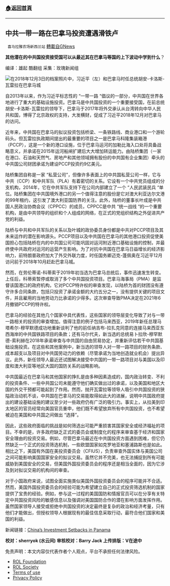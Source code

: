 ###  [:house:返回首頁](https://github.com/ourhimalayas/txt)
---


## 中共一带一路在巴拿马投资遭遇滑铁卢
` 喜马拉雅农场新西兰站` [轉載自GNews](https://gnews.org/zh-hans/2079600/)

**其他潜在的中共国投资接受国可以从最近其在巴拿马等国的上下波动中学到什么**？

编译：雄起
酷翻组
采集：玫瑰新闻组

![](https://assets.gnews.org/wp-content/uploads/2022/02/2285.jpg)在2018年12月3日的档案照片中，习近平（左）和巴拿马时任总统胡安-卡洛斯-瓦雷拉在巴拿马城

自2013年以来，作为习近平标志性的 “一带一路 “倡议的一部分，中共国在世界各地进行了重大的基础设施投资。巴拿马是中共国投资的一个重要接受国，在前总统胡安-卡洛斯-瓦雷拉的领导下，巴拿马于2017年将外交承认从台湾转向中华人民共和国，博得了北京政权的支持，大发横财，促成了习近平2018年12月对巴拿马的访问。

近年来，中共国在巴拿马的拟议投资包括桥梁、一条铁路线、商业港口和一个游轮码头。但瓦雷拉执政期间提出的最重要的项目之一是巴拿马科隆集装箱港（PCCP），这是一个新的港口设施，位于巴拿马运河的加勒比海入口处将具备战略意义，并承诺在2015年运河船闸扩建后大大增加转运能力。由陆桥集团（一家在港口、石油和天然气、房地产和其他领域拥有股份的中共国有企业集团）牵头的中共国公司财团承诺为建设PCCP投资约9亿美元。

陆桥集团自称是一家 “私营公司”，但像许多表面上的中共国私营公司一样，它与中共（CCP）和中共军队（PLA）有着密切的关系。它设有一个中共党员组成的分支机构，2014年，它在中共军队支持下在公司内部建立了一个 “人民武装民兵 “单位。陆桥集团在中共国境外港口的另一个值得注意的股份是它对澳大利亚达尔文港的99年租约，这引发了澳大利亚国防界的关注。此外，陆桥的董事长叶成是中共国人民政治协商会议（CPPCC）的成员，CPPCC是中共 “统一战线 “的一个重要机构，是由中共领导的组织和个人组成的网络，在正式的党组织结构之外促进共产党的利益。

陆桥与中共和中共军队的关系以及叶城的政协委员身份都是中共对PCCP项目及其未来运作的潜在影响源头。PCCP项目以及中共国在巴拿马的其他港口投资促使美国担心包括陆桥在内的中共国公司可能巩固对运河附近港口基础设施的控制，并最终使中共政府对运河的运营产生影响。为了对抗中共国在巴拿马日益增长的经济影响力，前特朗普政府加大了外交外联力度，时任国务卿迈克-蓬佩奥在习近平12月访问前于2018年10月赶赴巴拿马城。

然而，在劳伦蒂诺-科蒂索于2019年初当选为巴拿马总统后，事件迅速发生转变。上任后，科蒂索暂停或取消了多个中共国投资项目。巴拿马海事局（PMA）是监督该国港口的政府机构，它对PCCP特许权的审查发现，以陆桥为首的财团没有遵守许多合同条款，包括只投资了承诺金额的大约五分之一，没有提供关键的项目文件，并且雇用的当地劳动力比承诺的少得多。这次审查导致PMA决定在2021年6月撤销PCCP的特许权。

巴拿马的经验在其他几个国家中具代表性，这些国家的领导层变化导致了对与一带一路相关的投资的审查增加。值得注意的例子包括马来西亚，2019年新任总理马塔希尔-穆罕默德成功地重新谈判了他的前任纳吉布-拉扎克同意的连接马来西亚东西海岸的中共国铁路项目的条款；还有马尔代夫，新当选的总统易卜拉欣-穆罕默德-索利赫在2018年承诺审查与中共国的自由贸易协定，并重新评估若干中共国基础设施投资。在这些和其他案例中，新当选的领导人对一带一路项目的财务条款、成本超支以及项目对中共国劳动力的依赖（尽管承诺为当地创造就业机会）提出异议。此外，新任领导人最近还试图解决接受中共国的一带一路项目对与美国以及印度和澳大利亚等地区大国的国防关系的战略影响。

中共国最近在巴拿马和其他国家的挣扎是由多种因素造成的，国内政治转变、不利的投资条件、一些中共国公司未能遵守他们确实做出过的承诺，以及美国和地区大国的外交干预都可能起到了作用。然而，抛开瓦雷拉等领导人吸引中共国投资的狭隘政治动机不谈，中共国在巴拿马的交易能取得如此大的进展，说明中共国政府提出的建设基础设施的建议至少对一些政府仍有广泛的吸引力。事实上，从拉美到印太地区的官员经常向美国官员重申，他们既不希望放弃所有中共国投资，也不希望被迫在美国和中共国之间做出 “选择”。

因此，这些政府面临的挑战是如何筛选出可能严重损害其国家安全或经济福祉的项目。不幸的是，许多政府缺乏正式的委员会或制度化的程序来审查基于经济和国家安全理由的投资交易。例如，尽管巴拿马最近在中共国投资方面遇到困难，但它仍然缺乏一个正式的投资筛选机制，一些欧盟国家如克罗地亚和塞浦路斯也是如此。相比之下，美国有外国在美投资委员会（CFIUS），负责审查外国实体与美国公司之间可能影响美国国家安全的拟议交易。虽然它并不完美，也无法捕捉到所有可能威胁到美国安全的交易，但美国外国投资委员会的程序还是相当全面的，因为它涉及到对拟议交易的机构间的审查。

对于小国政府来说，试图全面实施类似美国外国投资委员会的程序可能并不合适。然而，美国外国投资委员会的经验可能为希望建立自己的正式投资筛选机制的国家提供了宝贵的经验。例如，参与这一过程的美国国防和情报官员可以在分享有关特定中共国投资风险的敏感信息以及强调对美国国防合作的潜在影响方面发挥作用。虽然国家领导人接受或拒绝中共国投资的决定最终是复杂的政治和经济考量，只有他们才能做出，但授权领导人根据现有的最佳信息采取行动，最符合他们国家和美国的利益。

新闻链接：[China’s Investment Setbacks in Panama](https://thediplomat.com/2022/02/chinas-investment-setbacks-in-panama/)

**校对：sherryok (水云间)
审核校对：Barry Jack
上传排版：V在途中**



 

免责声明：本文内容仅代表作者个人观点，平台不承担任何法律风险。

- [ROL Foundation](https://rolfoundation.org/)
- [ROL Society](https://rolsociety.org/)
- [Terms of use](https://gnews.org/terms-of-use-3/)
- [Privacy Policy](https://gnews.org/privacy-policy/)
